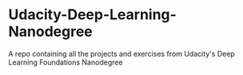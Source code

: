 # Udacity-Deep-Learning-Nanodegree
A repo containing all the projects and exercises from Udacity's Deep Learning Foundations Nanodegree
